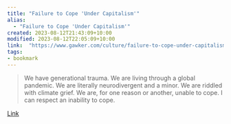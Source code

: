 ```yaml
---
title: "Failure to Cope 'Under Capitalism'"
alias:
  - "Failure to Cope 'Under Capitalism'"
created: 2023-08-12T21:43:09+10:00
modified: 2023-08-12T22:05:09+10:00
link:  "https://www.gawker.com/culture/failure-to-cope-under-capitalism"
tags:
- bookmark
---
```


> We have generational trauma. We are living through a global pandemic. We are literally neurodivergent and a minor. We are riddled with climate grief. We are, for one reason or another, unable to cope. I can respect an inability to cope.

[Link](https://www.gawker.com/culture/failure-to-cope-under-capitalism)